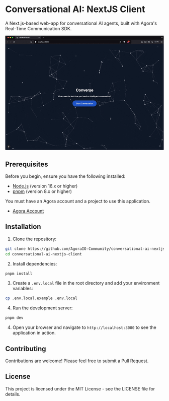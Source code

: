 # Conversational AI: NextJS Client

A Next.js-based web-app for conversational AI agents, built with Agora's Real-Time Communication SDK.

<img src="./.github/assets/Conversation-Ai-Client.gif" alt="Conversational AI Client" />

## Prerequisites

Before you begin, ensure you have the following installed:

- [Node.js](https://nodejs.org/) (version 16.x or higher)
- [pnpm](https://pnpm.io/) (version 8.x or higher)

You must have an Agora account and a project to use this application.

- [Agora Account](https://console.agora.io/)

## Installation

1. Clone the repository:

```bash
git clone https://github.com/AgoraIO-Community/conversational-ai-nextjs-client
cd conversational-ai-nextjs-client
```

2. Install dependencies:

```bash
pnpm install
```

3. Create a `.env.local` file in the root directory and add your environment variables:

```bash
cp .env.local.example .env.local
```

4. Run the development server:

```bash
pnpm dev
```

4. Open your browser and navigate to `http://localhost:3000` to see the application in action.

## Contributing

Contributions are welcome! Please feel free to submit a Pull Request.

## License

This project is licensed under the MIT License - see the LICENSE file for details.
